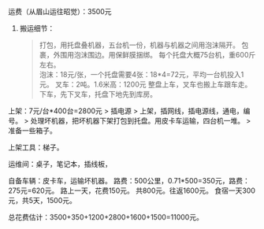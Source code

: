 运费（从眉山运往昭觉）：3500元
1. 搬运细节：
    > 打包，用托盘叠机器，五台机一份，机器与机器之间用泡沫隔开。
    > 包裹，外围用泡沫围边。用保鲜膜捆绑。
    > 每个托盘大概75台机，重600斤左右。  
泡沫：18元/张，一个托盘需要4张：18*4=72元，平均一台机投入1元。
叉车：2吨。1.6米高：1200元
    > 整盘上车，叉车也搬上车跟车走。
    > 下车，先下叉车，托盘下地先到库房。
  
上架：7元/台*400台=2800元
    > 插电源
    > 上架，插网线，插电源线，通电，编号。
    > 处理坏机器，把坏机器下架打包到托盘。用皮卡车运输，四台机一堆。
    > 准备一些箱子。

上架工具：梯子。

运维间：桌子，笔记本，插线板，

自备车辆：皮卡车，运输坏机器。
路费：500公里，0.71*500=350元，路费：275元=620元。
路上一天，花费150元。
共800元。往返1600元。
食宿一天300元，共5天，1500元。

总花费估计：3500+350+1200+2800+1600+1500=11000元。

